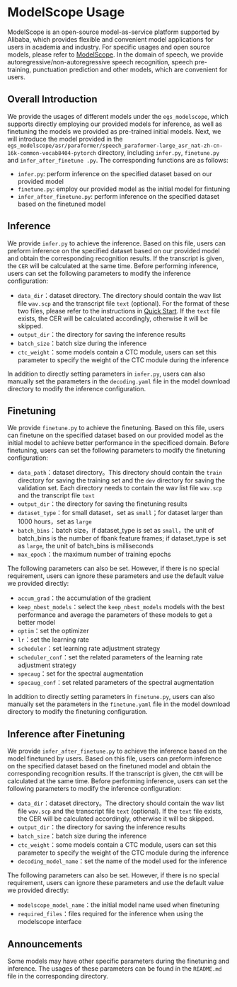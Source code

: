 # ModelScope Usage
ModelScope is an open-source model-as-service platform supported by Alibaba, which provides flexible and convenient model applications for users in academia and industry. For specific usages and open source models, please refer to [ModelScope](https://www.modelscope.cn/models?page=1&tasks=auto-speech-recognition). In the domain of speech, we provide autoregressive/non-autoregressive speech recognition, speech pre-training, punctuation prediction and other models, which are convenient for users.

## Overall Introduction
We provide the usages of different models under the `egs_modelscope`, which supports directly employing our provided models for inference, as well as finetuning the models we provided as pre-trained initial models. Next, we will introduce the model provided in the `egs_modelscope/asr/paraformer/speech_paraformer-large_asr_nat-zh-cn-16k-common-vocab8404-pytorch` directory, including `infer.py`, `finetune.py` and `infer_after_finetune .py`. The corresponding functions are as follows:
- `infer.py`: perform inference on the specified dataset based on our provided model
- `finetune.py`: employ our provided model as the initial model for fintuning
- `infer_after_finetune.py`: perform inference on the specified dataset based on the finetuned model

## Inference
We provide `infer.py` to achieve the inference. Based on this file, users can preform inference on the specified dataset based on our provided model and obtain the corresponding recognition results. If the transcript is given, the `CER` will be calculated at the same time. Before performing inference, users can set the following parameters to modify the inference configuration:
* `data_dir`：dataset directory. The directory should contain the wav list file `wav.scp` and the transcript file `text` (optional). For the format of these two files, please refer to the instructions in [Quick Start](./get_started.md). If the `text` file exists, the CER will be calculated accordingly, otherwise it will be skipped.
* `output_dir`：the directory for saving the inference results
* `batch_size`：batch size during the inference
* `ctc_weight`：some models contain a CTC module, users can set this parameter to specify the weight of the CTC module during the inference

In addition to directly setting parameters in `infer.py`, users can also manually set the parameters in the `decoding.yaml` file in the model download directory to modify the inference configuration.

## Finetuning
We provide `finetune.py` to achieve the finetuning. Based on this file, users can finetune on the specified dataset based on our provided model as the initial model to achieve better performance in the specificed domain. Before finetuning, users can set the following parameters to modify the finetuning configuration:
* `data_path`：dataset directory。This directory should contain the `train` directory for saving the training set and the `dev` directory for saving the validation set. Each directory needs to contain the wav list file `wav.scp` and the transcript file `text`
* `output_dir`：the directory for saving the finetuning results
* `dataset_type`：for small dataset，set as `small`；for dataset larger than 1000 hours，set as `large`
* `batch_bins`：batch size，if dataset_type is set as `small`，the unit of batch_bins is the number of fbank feature frames; if dataset_type is set as `large`, the unit of batch_bins is milliseconds
* `max_epoch`：the maximum number of training epochs

The following parameters can also be set. However, if there is no special requirement, users can ignore these parameters and use the default value we provided directly:
* `accum_grad`：the accumulation of the gradient
* `keep_nbest_models`：select the `keep_nbest_models` models with the best performance and average the parameters 
  of these models to get a better model
* `optim`：set the optimizer
* `lr`：set the learning rate
* `scheduler`：set learning rate adjustment strategy
* `scheduler_conf`：set the related parameters of the learning rate adjustment strategy
* `specaug`：set for the spectral augmentation
* `specaug_conf`：set related parameters of the spectral augmentation

In addition to directly setting parameters in `finetune.py`, users can also manually set the parameters in the `finetune.yaml` file in the model download directory to modify the finetuning configuration.

## Inference after Finetuning
We provide `infer_after_finetune.py` to achieve the inference based on the model finetuned by users. Based on this file, users can preform inference on the specified dataset based on the finetuned model and obtain the corresponding recognition results. If the transcript is given, the `CER` will be calculated at the same time. Before performing inference, users can set the following parameters to modify the inference configuration:
* `data_dir`：dataset directory。The directory should contain the wav list file `wav.scp` and the transcript file `text` (optional). If the `text` file exists, the CER will be calculated accordingly, otherwise it will be skipped.
* `output_dir`：the directory for saving the inference results
* `batch_size`：batch size during the inference
* `ctc_weight`：some models contain a CTC module, users can set this parameter to specify the weight of the CTC module during the inference
* `decoding_model_name`：set the name of the model used for the inference

The following parameters can also be set. However, if there is no special requirement, users can ignore these parameters and use the default value we provided directly:
* `modelscope_model_name`：the initial model name used when finetuning
* `required_files`：files required for the inference when using the modelscope interface

## Announcements
Some models may have other specific parameters during the finetuning and inference. The usages of these parameters can be found in the `README.md` file in the corresponding directory.